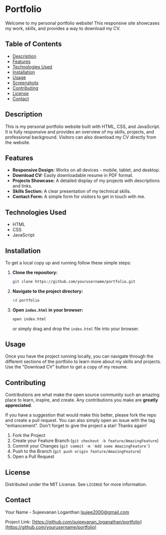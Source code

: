 
# Portfolio

Welcome to my personal portfolio website! This responsive site showcases my work, skills, and provides a way to download my CV.

## Table of Contents

- [Description](#description)
- [Features](#features)
- [Technologies Used](#technologies-used)
- [Installation](#installation)
- [Usage](#usage)
- [Screenshots](#screenshots)
- [Contributing](#contributing)
- [License](#license)
- [Contact](#contact)

## Description

This is my personal portfolio website built with HTML, CSS, and JavaScript. It is fully responsive and provides an overview of my skills, projects, and professional background. Visitors can also download my CV directly from the website.

## Features

- **Responsive Design:** Works on all devices - mobile, tablet, and desktop.
- **Download CV:** Easily downloadable resume in PDF format.
- **Projects Showcase:** A detailed display of my projects with descriptions and links.
- **Skills Section:** A clear presentation of my technical skills.
- **Contact Form:** A simple form for visitors to get in touch with me.

## Technologies Used

- HTML
- CSS
- JavaScript

## Installation

To get a local copy up and running follow these simple steps:

1. **Clone the repository:**
    ```sh
    git clone https://github.com/yourusername/portfolio.git
    ```

2. **Navigate to the project directory:**
    ```sh
    cd portfolio
    ```

3. **Open `index.html` in your browser:**
    ```sh
    open index.html
    ```
    or simply drag and drop the `index.html` file into your browser.

## Usage

Once you have the project running locally, you can navigate through the different sections of the portfolio to learn more about my skills and projects. Use the "Download CV" button to get a copy of my resume.



## Contributing

Contributions are what make the open source community such an amazing place to learn, inspire, and create. Any contributions you make are **greatly appreciated**.

If you have a suggestion that would make this better, please fork the repo and create a pull request. You can also simply open an issue with the tag "enhancement".
Don't forget to give the project a star! Thanks again!

1. Fork the Project
2. Create your Feature Branch (`git checkout -b feature/AmazingFeature`)
3. Commit your Changes (`git commit -m 'Add some AmazingFeature'`)
4. Push to the Branch (`git push origin feature/AmazingFeature`)
5. Open a Pull Request

## License

Distributed under the MIT License. See `LICENSE` for more information.

## Contact

Your Name - Sujeevanan Loganthan lsujee2000@gmail.com

Project Link: [https://github.com/sujeevanan_loganathan/portfolio](https://github.com/yourusername/portfolio)



